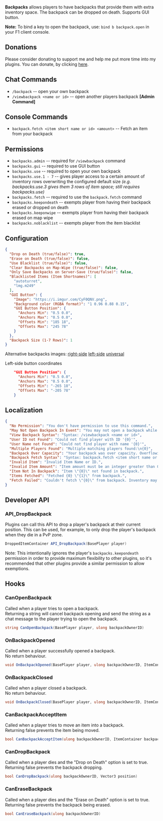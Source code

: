 ﻿**Backpacks** allows players to have backpacks that provide them with extra inventory space. The backpack can be dropped on death. Supports GUI button.

**Note:** To bind a key to open the backpack, use: `bind b backpack.open` in your F1 client console.

## Donations

Please consider donating to support me and help me put more time into my plugins. You can donate, by clicking [here](https://laserhydra.com/).

## Chat Commands

- `/backpack` -- open your own backpack
- `/viewbackpack <name or id>` -- open another players backpack **[Admin Command]**

## Console Commands

- `backpack.fetch <item short name or id> <amount>` -- Fetch an item from your backpack

## Permissions

- `backpacks.admin` -- required for `/viewbackpack` command
- `backpacks.gui` -- required to use GUI button
- `backpacks.use` -- required to open your own backpack
- `backpacks.use.1 - 7` -- gives player access to a certain amount of inventory rows overwriting the configured default size *(e.g. backpacks.use.3 gives them 3 rows of item space; still requires backpacks.use)*
- `backpacks.fetch` -- required to use the `backpack.fetch` command
- `backpacks.keepondeath` -- exempts player from having their backpack erased or dropped on death
- `backpacks.keeponwipe` -- exempts player from having their backpack erased on map wipe
- `backpacks.noblacklist` -- exempts player from the item blacklist

## Configuration

```json
{
  "Drop on Death (true/false)": true,
  "Erase on Death (true/false)": false,
  "Use Blacklist (true/false)": false,
  "Clear Backpacks on Map-Wipe (true/false)": false,
  "Only Save Backpacks on Server-Save (true/false)": false,
  "Blacklisted Items (Item Shortnames)": [
    "autoturret",
    "lmg.m249"
  ],
  "GUI Button": {
    "Image": "https://i.imgur.com/CyF0QNV.png",
    "Background color (RGBA format)": "1 0.96 0.88 0.15",
    "GUI Button Position": {
      "Anchors Min": "0.5 0.0",
      "Anchors Max": "0.5 0.0",
      "Offsets Min": "185 18",
      "Offsets Max": "245 78"
    }
  },
  "Backpack Size (1-7 Rows)": 1
}
```

Alternative backpacks images:
[right-side](https://i.imgur.com/h1HQEAB.png)
[left-side](https://i.imgur.com/wLR9Z6V.png)
[universal](https://i.imgur.com/5RE9II5.png)

Left-side button coordinates
```json
    "GUI Button Position": {
      "Anchors Min": "0.5 0.0",
      "Anchors Max": "0.5 0.0",
      "Offsets Min": "-265 18",
      "Offsets Max": "-205 78"
    }
```

## Localization

```json
{
  "No Permission": "You don't have permission to use this command.",
  "May Not Open Backpack In Event": "You may not open a backpack while participating in an event!",
  "View Backpack Syntax": "Syntax: /viewbackpack <name or id>",
  "User ID not Found": "Could not find player with ID '{0}'",
  "User Name not Found": "Could not find player with name '{0}'",
  "Multiple Players Found": "Multiple matching players found:\n{0}",
  "Backpack Over Capacity": "Your backpack was over capacity. Overflowing items were added to your inventory or dropped.",
  "Backpack Fetch Syntax": "Syntax: backpack.fetch <item short name or id> <amount>",
  "Invalid Item": "Invalid Item Name or ID.",
  "Invalid Item Amount": "Item amount must be an integer greater than 0.",
  "Item Not In Backpack": "Item \"{0}\" not found in backpack.",
  "Items Fetched": "Fetched {0} \"{1}\" from backpack.",
  "Fetch Failed": "Couldn't fetch \"{0}\" from backpack. Inventory may be full."
}
```

## Developer API

### API_DropBackpack

Plugins can call this API to drop a player's backpack at their current position. This can be used, for example, to only drop the player's backpack when they die in a PvP zone.

```csharp
DroppedItemContainer API_DropBackpack(BasePlayer player)
```

Note: This intentionally ignores the player's `backpacks.keepondeath` permission in order to provide maximum flexibility to other plugins, so it's recommended that other plugins provide a similar permission to allow exemptions.

## Hooks

### CanOpenBackpack

Called when a player tries to open a backpack.  
Returning a string will cancel backpack opening and send the string as a chat message to the player trying to open the backpack.  

```csharp
string CanOpenBackpack(BasePlayer player, ulong backpackOwnerID)
```
  
### OnBackpackOpened

Called when a player successfully opened a backpack.  
No return behaviour.  

```csharp
void OnBackpackOpened(BasePlayer player, ulong backpackOwnerID, ItemContainer backpackContainer)
```
  
### OnBackpackClosed

Called when a player closed a backpack.  
No return behaviour.  

```csharp
void OnBackpackClosed(BasePlayer player, ulong backpackOwnerID, ItemContainer backpackContainer)
```

### CanBackpackAcceptItem

Called when a player tries to move an item into a backpack.  
Returning false prevents the item being moved.    

```csharp
bool CanBackpackAcceptItem(ulong backpackOwnerID, ItemContainer backpackContainer, Item item)
```

### CanDropBackpack

Called when a player dies and the "Drop on Death" option is set to true.  
Returning false prevents the backpack dropping.  

```csharp
bool CanDropBackpack(ulong backpackOwnerID, Vector3 position)
```

### CanEraseBackpack

Called when a player dies and the "Erase on Death" option is set to true.  
Returning false prevents the backpack being erased.  

```csharp
bool CanEraseBackpack(ulong backpackOwnerID)
```